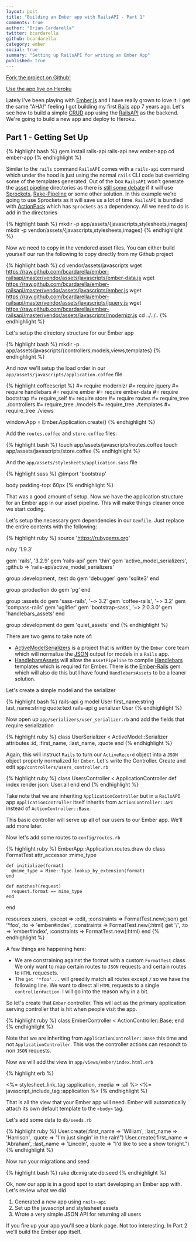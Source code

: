 ```yaml
---
layout: post
title: "Building an Ember app with RailsAPI - Part 1"
comments: true
author: "Brian Cardarella"
twitter: bcardarella
github: bcardarella
category: ember
social: true
summary: "Setting up RailsAPI for writing an Ember App"
published: true
---
```


[Fork the project on Github!](https://github.com/bcardarella/ember-railsapi)

[Use the app live on Heroku](http://ember-rails-api.herokuapp.com/)

Lately I've been playing with [Ember.js](http://emberjs.com) and I have
really grown to love it. I get the same "AHA!" feeling I got building my
first [Rails](http://rubyonrails.org) app 7 years ago. Let's see how to
build a simple
[CRUD](http://en.wikipedia.org/wiki/Create,_read,_update_and_delete) app
using the [RailsAPI](https://github.com/rails-api/rails-api) as the
backend. We're going to build a new app and deploy to Heroku.

## Part 1 - Getting Set Up

{% highlight bash %}
gem install rails-api
rails-api new ember-app
cd ember-app
{% endhighlight %}

Similar to the `rails` command `RailsAPI` comes with a `rails-api`
command which under the hood is just using the normal `rails` CLI code
but overriding some of the templates generated. Out of the box
`RailsAPI` won't generate the [asset pipeline](http://guides.rubyonrails.org/asset_pipeline.html) directories
as there is [still some
debate](https://github.com/rails-api/rails-api/issues/50) if it will use
[Sprockets](https://github.com/sstephenson/sprockets),
[Rake-Pipeline](https://github.com/livingsocial/rake-pipeline) or some
other solution. In this example we're going to use Sprockets as it will
save us a lot of time. `RailsAPI` is bundled with
[ActionPack](https://github.com/rails/rails/blob/3-2-stable/actionpack/actionpack.gemspec)
which has `Sprockets` as a dependency. All we need to do is add in the
directories

{% highlight bash %}
mkdir -p app/assets/{javascripts,stylesheets,images}
mkdir -p vendor/assets/{javascripts,stylesheets,images}
{% endhighlight %}

Now we need to copy in the vendored asset files. You can either build yourself our run the following to copy directly from my Github project

{% highlight bash %}
cd vendor/assets/javascripts
wget https://raw.github.com/bcardarella/ember-railsapi/master/vendor/assets/javascripts/ember-data.js
wget https://raw.github.com/bcardarella/ember-railsapi/master/vendor/assets/javascripts/ember.js
wget https://raw.github.com/bcardarella/ember-railsapi/master/vendor/assets/javascripts/jquery.js
wget https://raw.github.com/bcardarella/ember-railsapi/master/vendor/assets/javascripts/modernizr.js
cd ../../..
{% endhighlight %}

Let's setup the directory structure for our Ember app

{% highlight bash %}
mkdir -p app/assets/javascripts/{controllers,models,views,templates}
{% endhighlight %}

And now we'll setup the load order in our `app/assets/javascripts/application.coffee` file

{% highlight coffeescript %}
#= require modernizr
#= require jquery
#= require handlebars
#= require ember
#= require ember-data
#= require bootstrap
#= require_self
#= require store
#= require routes
#= require_tree ./controllers
#= require_tree ./models
#= require_tree ./templates
#= require_tree ./views

window.App = Ember.Application.create()
{% endhighlight %}

Add the `routes.coffee` and `store.coffee` files:

{% highlight bash %}
touch app/assets/javascripts/routes.coffee
touch app/assets/javascripts/store.coffee
{% endhighlight %}

And the `app/assets/stylesheets/application.sass` file

{% highlight sass %}
@import 'bootstrap'

body
  padding-top: 60px
{% endhighlight %}

That was a good amount of setup. Now we have the application structure for an Ember app in our asset pipeline. This will make things cleaner once we start coding.

Let's setup the necessary gem dependencies in our `Gemfile`. Just replace the entire contents with the following:

{% highlight ruby %}
source 'https://rubygems.org'

ruby '1.9.3'

gem 'rails', '3.2.9'
gem 'rails-api'
gem 'thin'
gem 'active_model_serializers', :github => 'rails-api/active_model_serializers'

group :development, :test do
  gem 'debugger'
  gem 'sqlite3'
end

group :production do
  gem 'pg'
end

group :assets do
  gem 'sass-rails', '~> 3.2'
  gem 'coffee-rails', '~> 3.2'
  gem 'compass-rails'
  gem 'uglifier'
  gem 'bootstrap-sass', '~> 2.0.3.0'
  gem 'handlebars_assets'
end

group :development do
  gem 'quiet_assets'
end
{% endhighlight %}

There are two gems to take note of:

* [ActiveModelSerializers](https://github.com/rails-api/active_model_serializers) is a project that is written by the `Ember` core team which will normalize the [JSON](http://en.wikipedia.org/wiki/JSON) output for models in a `Rails` app.
* [HandlebarsAssets](https://github.com/leshill/handlebars_assets) will allow the `AssetPipeline` to compile [Handlebars](http://handlebarsjs.com/) templates which is required for Ember. There is the [Ember-Rails](https://github.com/emberjs/ember-rails) gem which will also do this but I have found `HandlebarsAssets` to be a leaner solution.

Let's create a simple model and the serializer

{% highlight bash %}
rails-api g model User first_name:string last_name:string quote:text
rails-api g serializer User
{% endhighlight %}

Now open up `app/serializers/user_serializer.rb` and add the fields that require serialization

{% highlight ruby %}
class UserSerializer < ActiveModel::Serializer
  attributes :id, :first_name, :last_name, :quote
end
{% endhighlight %}

Again, this will instruct `Rails` to turn our `ActiveRecord` object into a `JSON` object properly normalized for `Ember`. Let's write the Controller. Create and edit `app/controllers/users_controller.rb`

{% highlight ruby %}
class UsersController < ApplicationController
  def index
    render json: User.all
  end
end
{% endhighlight %}

Take note that we are inheriting `ApplicationController` but in a `RailsAPI` app `ApplicationController` itself inherits from `ActionController::API` instead of `ActionController::Base`.

This basic controller will serve up all of our users to our Ember app. We'll add more later.

Now let's add some routes to `config/routes.rb`

{% highlight ruby %}
EmberApp::Application.routes.draw do
  class FormatTest
    attr_accessor :mime_type

    def initialize(format)
      @mime_type = Mime::Type.lookup_by_extension(format)
    end

    def matches?(request)
      request.format == mime_type
    end
  end

  resources :users, :except => :edit, :constraints => FormatTest.new(:json)
  get '*foo', :to => 'ember#index', :constraints => FormatTest.new(:html)
  get '/', :to => 'ember#index', :constraints => FormatTest.new(:html)
end
{% endhighlight %}

A few things are happening here:

* We are constraining against the format with a custom `FormatTest` class. We only want to map certain routes to `JSON` requests and certain routes to `HTML` requesets.
* The `get '*foo'...` will greedily match all routes except `/` so we have the following line. We want to direct all `HTML` requests to a single `controller#action`. I will go into the reason why in a bit.

So let's create that `Ember` controller. This will act as the primary application serving controller that is hit when people visit the app.

{% highlight ruby %}
class EmberController < ActionController::Base; end
{% endhighlight %}

Note that we are inheriting from `ApplicationController::Base` this time and not `ApplicationController`. This was the controller actions can respondt to non `JSON` requests.

Now we will add the view in `app/views/ember/index.html.erb`

{% highlight erb %}
<!DOCTYPE html>
<html lang='en'>
  <head>
    <%= stylesheet_link_tag :application, :media => :all %>
    <%= javascript_include_tag :application %>
    <title>Title</title>
  </head>
  <body>
  </body>
</html>
{% endhighlight %}

That is all the view that your Ember app will need. Ember will automatically attach its own default template to the `<body>` tag.

Let's add some data to `db/seeds.rb`

{% highlight ruby %}
User.create(:first_name => 'William', :last_name => 'Harrison', :quote => "I'm just singin' in the rain!")
User.create(:first_name => 'Abraham', :last_name => 'Lincoln', :quote => "I'd like to see a show tonight.")
{% endhighlight %}

Now run your migrations and seed

{% highlight bash %}
rake db:migrate db:seed
{% endhighlight %}

Ok, now our app is in a good spot to start developing an Ember app with. Let's review what we did

1. Generated a new app using `rails-api`
2. Set up the javascript and stylesheet assets
3. Wrote a very simple JSON API for returning all users

If you fire up your app you'll see a blank page. Not too interesting. In Part 2 we'll build the Ember app itself.
